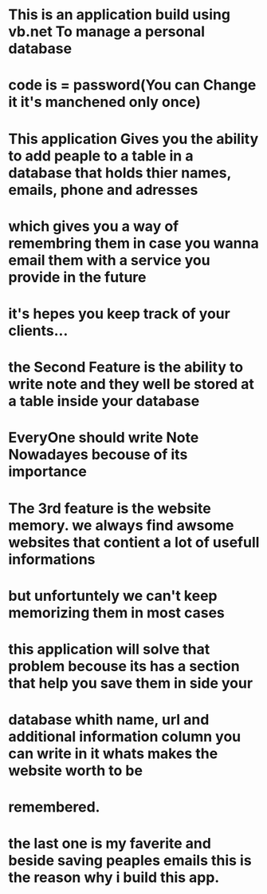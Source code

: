﻿
# This is an application build using vb.net To manage a personal database 
# code is = password(You can Change it it's manchened only once)
# 
# This application Gives you the ability to add peaple to a table in a database that holds thier names, emails, phone and adresses
# which gives you a way of remembring them in case you wanna email them with a service you provide in the future 
# it's hepes you keep track of your clients...
# the Second Feature is the ability to write note and they well be stored at a table inside your database 
# EveryOne should write Note Nowadayes becouse of its importance 
# The 3rd feature is the website memory. we always find awsome websites that contient a lot of usefull informations 
# but unfortuntely we can't keep memorizing them in most cases 
# this application will solve that problem becouse its has a section that help you save them in side your 
# database whith name, url and additional information column you can write in it whats makes the website worth to be 
# remembered.
# the last one is my faverite and beside saving peaples emails this is the reason why i build this app.
